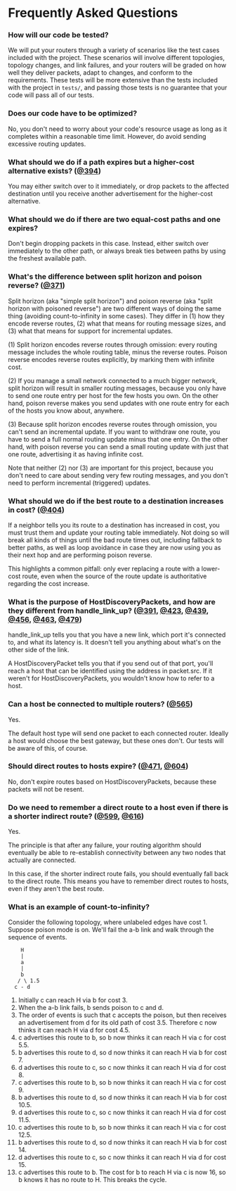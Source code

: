 # Frequently Asked Questions

### How will our code be tested?

We will put your routers through a variety of scenarios like the test cases included with the project. These scenarios will involve different topologies, topology changes, and link failures, and your routers will be graded on how well they deliver packets, adapt to changes, and conform to the requirements. These tests will be more extensive than the tests included with the project in `tests/`, and passing those tests is no guarantee that your code will pass all of our tests.

### Does our code have to be optimized?

No, you don't need to worry about your code's resource usage as long as it completes within a reasonable time limit. However, do avoid sending excessive routing updates.

### What should we do if a path expires but a higher-cost alternative exists? ([@394](https://piazza.com/class/iq6sgotn6pp37f?cid=394))

You may either switch over to it immediately, or drop packets to the affected destination until you receive another advertisement for the higher-cost alternative.

### What should we do if there are two equal-cost paths and one expires?

Don't begin dropping packets in this case. Instead, either switch over immediately to the other path, or always break ties between paths by using the freshest available path.

### What's the difference between split horizon and poison reverse? ([@371](https://piazza.com/class/iq6sgotn6pp37f?cid=371))

Split horizon (aka "simple split horizon") and poison reverse (aka "split horizon with poisoned reverse") are two different ways of doing the same thing (avoiding count-to-infinity in some cases). They differ in (1) how they encode reverse routes, (2) what that means for routing message sizes, and (3) what that means for support for incremental updates.

(1) Split horizon encodes reverse routes through omission: every routing message includes the whole routing table, minus the reverse routes. Poison reverse encodes reverse routes explicitly, by marking them with infinite cost.

(2) If you manage a small network connected to a much bigger network, split horizon will result in smaller routing messages, because you only have to send one route entry per host for the few hosts you own. On the other hand, poison reverse makes you send updates with one route entry for each of the hosts you know about, anywhere.

(3) Because split horizon encodes reverse routes through omission, you can't send an incremental update. If you want to withdraw one route, you have to send a full normal routing update minus that one entry. On the other hand, with poison reverse you can send a small routing update with just that one route, advertising it as having infinite cost.

Note that neither (2) nor (3) are important for this project, because you don't need to care about sending very few routing messages, and you don't need to perform incremental (triggered) updates.

### What should we do if the best route to a destination increases in cost? ([@404](https://piazza.com/class/iq6sgotn6pp37f?cid=404))

If a neighbor tells you its route to a destination has increased in cost, you must trust them and update your routing table immediately. Not doing so will break all kinds of things until the bad route times out, including fallback to better paths, as well as loop avoidance in case they are now using you as their next hop and are performing poison reverse.

This highlights a common pitfall: only ever replacing a route with a lower-cost route, even when the source of the route update is authoritative regarding the cost increase.

### What is the purpose of HostDiscoveryPackets, and how are they different from handle\_link\_up? ([@391](https://piazza.com/class/iq6sgotn6pp37f?cid=391), [@423](https://piazza.com/class/iq6sgotn6pp37f?cid=423), [@439](https://piazza.com/class/iq6sgotn6pp37f?cid=439), [@456](https://piazza.com/class/iq6sgotn6pp37f?cid=456), [@463](https://piazza.com/class/iq6sgotn6pp37f?cid=463), [@479](https://piazza.com/class/iq6sgotn6pp37f?cid=479))

handle\_link\_up tells you that you have a new link, which port it's connected to, and what its latency is. It doesn't tell you anything about what's on the other side of the link.

A HostDiscoveryPacket tells you that if you send out of that port, you'll reach a host that can be identified using the address in packet.src. If it weren't for HostDiscoveryPackets, you wouldn't know how to refer to a host.

### Can a host be connected to multiple routers? ([@565](https://piazza.com/class/iq6sgotn6pp37f?cid=565))

Yes.

The default host type will send one packet to each connected router. Ideally a host would choose the best gateway, but these ones don't. Our tests will be aware of this, of course.

### Should direct routes to hosts expire? ([@471](https://piazza.com/class/iq6sgotn6pp37f?cid=471), [@604](https://piazza.com/class/iq6sgotn6pp37f?cid=604))

No, don't expire routes based on HostDiscoveryPackets, because these packets will not be resent.

### Do we need to remember a direct route to a host even if there is a shorter indirect route? ([@599](https://piazza.com/class/iq6sgotn6pp37f?cid=599), [@616](https://piazza.com/class/iq6sgotn6pp37f?cid=616))

Yes.

The principle is that after any failure, your routing algorithm should eventually be able to re-establish connectivity between any two nodes that actually are connected.

In this case, if the shorter indirect route fails, you should eventually fall back to the direct route. This means you have to remember direct routes to hosts, even if they aren't the best route.

### What is an example of count-to-infinity?

Consider the following topology, where unlabeled edges have cost 1. Suppose poison mode is on. We'll fail the a-b link and walk through the sequence of events.

```
    H
    |
    a
    |
    b
   / \ 1.5
  c - d
```

1. Initially c can reach H via b for cost 3.
2. When the a-b link fails, b sends poison to c and d.
3. The order of events is such that c accepts the poison, but then receives an advertisement from d for its old path of cost 3.5. Therefore c now thinks it can reach H via d for cost 4.5.
4. c advertises this route to b, so b now thinks it can reach H via c for cost 5.5.
5. b advertises this route to d, so d now thinks it can reach H via b for cost 7.
6. d advertises this route to c, so c now thinks it can reach H via d for cost 8.
7. c advertises this route to b, so b now thinks it can reach H via c for cost 9.
8. b advertises this route to d, so d now thinks it can reach H via b for cost 10.5.
9. d advertises this route to c, so c now thinks it can reach H via d for cost 11.5.
10. c advertises this route to b, so b now thinks it can reach H via c for cost 12.5.
11. b advertises this route to d, so d now thinks it can reach H via b for cost 14.
12. d advertises this route to c, so c now thinks it can reach H via d for cost 15.
13. c advertises this route to b. The cost for b to reach H via c is now 16, so b knows it has no route to H. This breaks the cycle.
